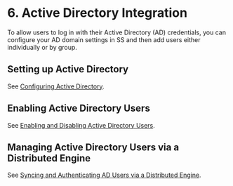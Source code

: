 [title]: # (6. Active Directory Integration)
[tags]: # (Active Directory,AD)
[priority]: # (60)

# 6. Active Directory Integration

To allow users to log in with their Active Directory (AD) credentials, you can configure your AD domain settings in SS and then add users either individually or by group.

## Setting up Active Directory

See [Configuring Active Directory](../../active-directory/configuring-active-directory/index.md).

## Enabling Active Directory Users

See [Enabling and Disabling Active Directory Users](../../active-directory/enabling-and-disabling-active-directory-users/index.md).

## Managing Active Directory Users via a Distributed Engine

See [Syncing and Authenticating AD Users via a Distributed Engine](../../active-directory/syncing-and-authenticating-ad-users-via-a-distributed-engine/index.md).
